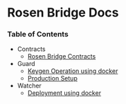 # Rosen Bridge Docs

### Table of Contents

* Contracts
  * [Rosen Bridge Contracts](readme/rosen/contracts/contract.md)
* Guard
  * [Keygen Operation using docker](readme/docs/guard/keygen-docker.md)
  * [Production Setup](readme/guard/setup.md)
* Watcher
  * [Deployment using docker](readme/watcher/deploy-docker.md)
